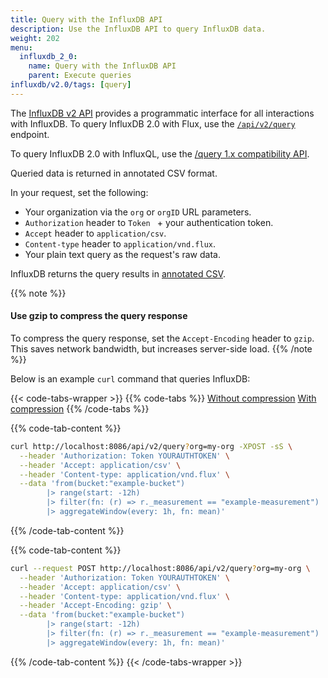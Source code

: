 ```yaml
---
title: Query with the InfluxDB API
description: Use the InfluxDB API to query InfluxDB data.
weight: 202
menu:
  influxdb_2_0:
    name: Query with the InfluxDB API
    parent: Execute queries
influxdb/v2.0/tags: [query]
---
```


The [InfluxDB v2 API](/influxdb/v2.0/reference/api) provides a programmatic interface for all interactions with InfluxDB.
To query InfluxDB 2.0 with Flux, use the [`/api/v2/query`](/influxdb/v2.0/api/#operation/PostQueryAnalyze) endpoint.

To query InfluxDB 2.0 with InfluxQL, use the [/query 1.x compatibility API](/influxdb/v2.0/reference/api/influxdb-1x/query/).

Queried data is returned in annotated CSV format.

In your request, set the following:

- Your organization via the `org` or `orgID` URL parameters.
- `Authorization` header to `Token ` + your authentication token.
- `Accept` header to `application/csv`.
- `Content-type` header to `application/vnd.flux`.
- Your plain text query as the request's raw data.

InfluxDB returns the query results in [annotated CSV](/influxdb/v2.0/reference/syntax/annotated-csv/).

{{% note %}}
#### Use gzip to compress the query response

To compress the query response, set the `Accept-Encoding` header to `gzip`.
This saves network bandwidth, but increases server-side load.
{{% /note %}}

Below is an example `curl` command that queries InfluxDB:

{{< code-tabs-wrapper >}}
{{% code-tabs %}}
[Without compression](#)
[With compression](#)
{{% /code-tabs %}}

{{% code-tab-content %}}
```bash
curl http://localhost:8086/api/v2/query?org=my-org -XPOST -sS \
  --header 'Authorization: Token YOURAUTHTOKEN' \
  --header 'Accept: application/csv' \
  --header 'Content-type: application/vnd.flux' \
  --data 'from(bucket:"example-bucket")
        |> range(start: -12h)
        |> filter(fn: (r) => r._measurement == "example-measurement")
        |> aggregateWindow(every: 1h, fn: mean)'
```
{{% /code-tab-content %}}

{{% code-tab-content %}}
```bash
curl --request POST http://localhost:8086/api/v2/query?org=my-org \
  --header 'Authorization: Token YOURAUTHTOKEN' \
  --header 'Accept: application/csv' \
  --header 'Content-type: application/vnd.flux' \
  --header 'Accept-Encoding: gzip' \
  --data 'from(bucket:"example-bucket")
        |> range(start: -12h)
        |> filter(fn: (r) => r._measurement == "example-measurement")
        |> aggregateWindow(every: 1h, fn: mean)'
```
{{% /code-tab-content %}}
{{< /code-tabs-wrapper >}}

